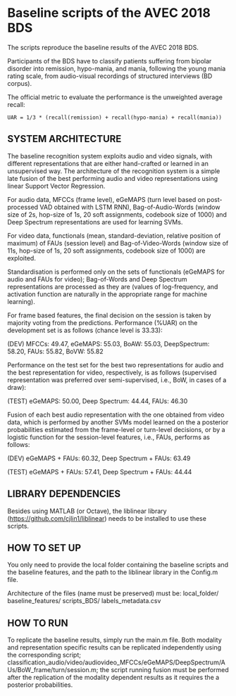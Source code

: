 # Baseline scripts of the AVEC 2018 BDS

The scripts reproduce the baseline results of the AVEC 2018 BDS.

Participants of the BDS have to classify patients suffering from bipolar disorder into remission, hypo-mania, and mania, following the young mania rating scale, from audio-visual recordings of structured interviews (BD corpus). 

The official metric to evaluate the performance is the unweighted average recall: 

	UAR = 1/3 * (recall(remission) + recall(hypo-mania) + recall(mania))

## SYSTEM ARCHITECTURE

The baseline recognition system exploits audio and video signals, with different representations that are either hand-crafted or learned in an unsupervised way. The architecture of the recognition system is a simple late fusion of the best performing audio and video representations using linear Support Vector Regression. 

For audio data, MFCCs (frame level), eGeMAPS (turn level based on post-processed VAD obtained with LSTM RNN), Bag-of-Audio-Words (window size of 2s, hop-size of 1s, 20 soft assignments, codebook size of 1000) and Deep Spectrum representations are used for learning SVMs. 

For video data, functionals (mean, standard-deviation, relative position of maximum) of FAUs (session level) and Bag-of-Video-Words (window size of 11s, hop-size of 1s, 20 soft assignments, codebook size of 1000) are exploited.

Standardisation is performed only on the sets of functionals (eGeMAPS for audio and FAUs for video); Bag-of-Words and Deep Spectrum representations are processed as they are (values of log-frequency, and activation function are naturally in the appropriate range for machine learning). 

For frame based features, the final decision on the session is taken by majority voting from the predictions. Performance (%UAR) on the development set is as follows (chance level is 33.33):

(DEV) MFCCs: 49.47, eGeMAPS: 55.03, BoAW: 55.03, DeepSpectrum: 58.20, FAUs: 55.82, BoVW: 55.82

Performance on the test set for the best two representations for audio and the best representation for video, respectively, is as follows (supervised representation was preferred over semi-supervised, i.e., BoW, in cases of a draw):

(TEST) eGeMAPS: 50.00, Deep Spectrum: 44.44, FAUs: 46.30

Fusion of each best audio representation with the one obtained from video data, which is performed by another SVMs model learned on the a posterior probabilities estimated from the frame-level or turn-level decisions, or by a logistic function for the session-level features, i.e., FAUs, performs as follows:

(DEV)  eGeMAPS + FAUs: 60.32, Deep Spectrum + FAUs: 63.49

(TEST) eGeMAPS + FAUs: 57.41, Deep Spectrum + FAUs: 44.44


## LIBRARY DEPENDENCIES

Besides using MATLAB (or Octave), the liblinear library (https://github.com/cjlin1/liblinear) needs to be installed to use these scripts.

## HOW TO SET UP

You only need to provide the local folder containing the baseline scripts and the baseline features, and the path to the liblinear library in the Config.m file.

Architecture of the files (name must be preserved) must be:
local_folder/
	baseline_features/
	scripts_BDS/
	labels_metadata.csv

## HOW TO RUN

To replicate the baseline results, simply run the main.m file.
Both modality and representation specific results can be replicated independently using the corresponding script; classification_audio/video/audiovideo_MFCCs/eGeMAPS/DeepSpectrum/AUs/BoW_frame/turn/session.m; the script running fusion must be performed after the replication of the modality dependent results as it requires the a posterior probabilities.
